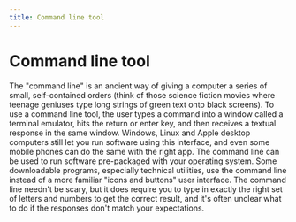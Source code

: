 ```yaml
---
title: Command line tool
---
```

# Command line tool

The "command line" is an ancient way of giving a computer a series of small, self-contained orders (think of those science fiction movies where teenage geniuses type long strings of green text onto black screens). To use a command line tool, the user types a command into a window called a terminal emulator, hits the return or enter key, and then receives a textual response in the same window. Windows, Linux and Apple desktop computers still let you run software using this interface, and even some mobile phones can do the same with the right app. The command line can be used to run software pre-packaged with your operating system. Some downloadable programs, especially technical utilities, use the command line instead of a more familiar "icons and buttons" user interface. The command line needn't be scary, but it does require you to type in exactly the right set of letters and numbers to get the correct result, and it's often unclear what to do if the responses don't match your expectations.